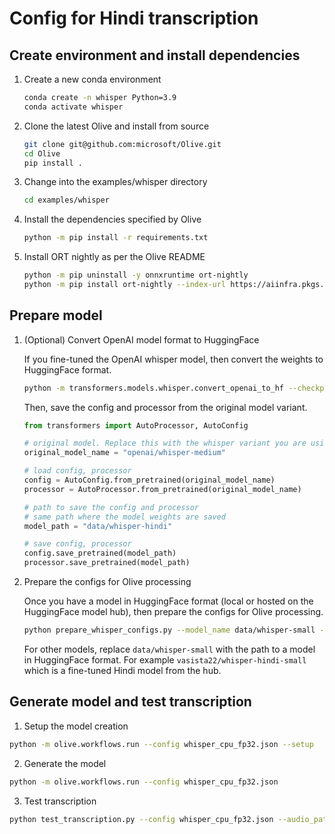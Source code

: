 # Config for Hindi transcription

## Create environment and install dependencies

1. Create a new conda environment

   ```bash
   conda create -n whisper Python=3.9
   conda activate whisper
   ```

2. Clone the latest Olive and install from source

   ```bash
   git clone git@github.com:microsoft/Olive.git
   cd Olive
   pip install .
   ```

3. Change into the examples/whisper directory

   ```bash
   cd examples/whisper
   ```

4. Install the dependencies specified by Olive

   ```bash
   python -m pip install -r requirements.txt
   ```

5. Install ORT nightly as per the Olive README

   ```bash
   python -m pip uninstall -y onnxruntime ort-nightly
   python -m pip install ort-nightly --index-url https://aiinfra.pkgs.visualstudio.com/PublicPackages/_packaging/ORT-Nightly/pypi/simple/
   ```

## Prepare model

1. (Optional) Convert OpenAI model format to HuggingFace

   If you fine-tuned the OpenAI whisper model, then convert the weights to HuggingFace format.

   ```bash
   python -m transformers.models.whisper.convert_openai_to_hf --checkpoint_path <<location of your OpenAI whisper weights file .pt>> --pytorch_dump_folder_path data/whisper-hindi
   ```

   Then, save the config and processor from the original model variant.

   ```python
   from transformers import AutoProcessor, AutoConfig

   # original model. Replace this with the whisper variant you are using 
   original_model_name = "openai/whisper-medium"
   
   # load config, processor
   config = AutoConfig.from_pretrained(original_model_name)
   processor = AutoProcessor.from_pretrained(original_model_name)

   # path to save the config and processor 
   # same path where the model weights are saved
   model_path = "data/whisper-hindi"

   # save config, processor
   config.save_pretrained(model_path)
   processor.save_pretrained(model_path)
   ```

2. Prepare the configs for Olive processing

   Once you have a model in HuggingFace format (local or hosted on the HuggingFace model hub), then prepare the configs for Olive processing.

   ```bash
   python prepare_whisper_configs.py --model_name data/whisper-small --multilingual
   ```

   For other models, replace `data/whisper-small` with the path to a model in HuggingFace format. For example `vasista22/whisper-hindi-small` which is a fine-tuned Hindi model from the hub.

## Generate model and test transcription

1. Setup the model creation

```bash
python -m olive.workflows.run --config whisper_cpu_fp32.json --setup
```

2. Generate the model

```bash
python -m olive.workflows.run --config whisper_cpu_fp32.json
```

3. Test transcription

```bash
python test_transcription.py --config whisper_cpu_fp32.json --audio_path "cricketLong-Trimmed (1).wav" --language hi
```